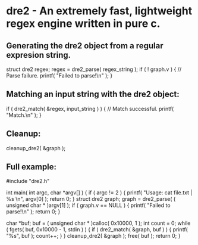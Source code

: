 # dre2 - An extremely fast, lightweight regex engine written in pure c.

## Generating the dre2 object from a regular expresion string.
  struct dre2 regex;
  regex = dre2_parse( regex_string );
  if ( ! graph.v )
  {
    // Parse failure.
    printf( "Failed to parse!\n" );
  }

## Matching an input string with the dre2 object:
  if ( dre2_match( &regex, input_string ) )
  {
    // Match successful.
    printf( "Match.\n" );
  }

## Cleanup:
  cleanup_dre2( &graph );

## Full example:
 #include "dre2.h"
 
 int
 main( int argc, char *argv[] )
 {
   if ( argc != 2 )
   {
     printf( "Usage: cat file.txt | %s <regex>\n", argv[0] );
     return 0;
   }
   struct dre2 graph;
   graph = dre2_parse( ( unsigned char * )argv[1] );
   if ( graph.v == NULL )
   {
     printf( "Failed to parse!\n" );
     return 0;
   }
 
   char *buf;
   buf = ( unsigned char * )calloc( 0x10000, 1 );
   int count = 0;
   while ( fgets( buf, 0x10000 - 1, stdin ) )
   {
     if ( dre2_match( &graph, buf ) )
     {
       printf( "%s", buf );
       count++;
     }
   }
   cleanup_dre2( &graph );
  free( buf );
   return 0;
 }
